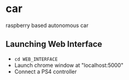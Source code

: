 # car
raspberry based autonomous car

## Launching Web Interface
 - `cd WEB_INTERFACE`
 - Launch chrome window at "localhost:5000"
 - Connect a PS4 controller